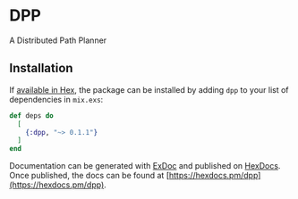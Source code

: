 # DPP

A Distributed Path Planner

## Installation

If [available in Hex](https://hex.pm/docs/publish), the package can be installed
by adding `dpp` to your list of dependencies in `mix.exs`:

```elixir
def deps do
  [
    {:dpp, "~> 0.1.1"}
  ]
end
```

Documentation can be generated with [ExDoc](https://github.com/elixir-lang/ex_doc)
and published on [HexDocs](https://hexdocs.pm). Once published, the docs can
be found at [https://hexdocs.pm/dpp](https://hexdocs.pm/dpp).

